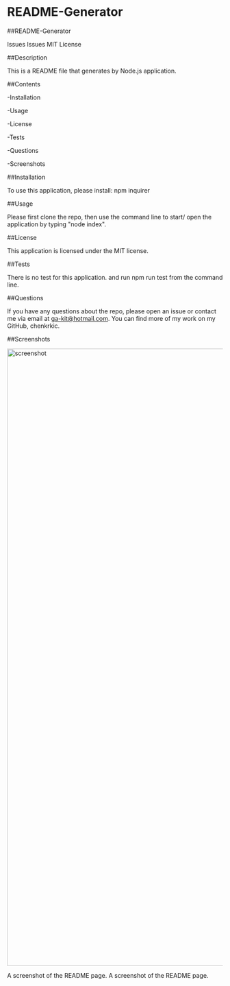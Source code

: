 # README-Generator

##README-Generator

Issues Issues MIT License


##Description

This is a README file that generates by Node.js application.


##Contents

-Installation

-Usage

-License

-Tests

-Questions

-Screenshots


##Installation

To use this application, please install:
npm inquirer


##Usage

Please first clone the repo, then use the command line to start/ open the application by typing "node index".


##License

This application is licensed under the MIT license.


##Tests

There is no test for this application.
and run npm run test from the command line.


##Questions

If you have any questions about the repo, please open an issue or contact me via email at ga-kit@hotmail.com. You can find more of my work on my GitHub, chenkrkic.


##Screenshots

<img width="1440" alt="screenshot" src="https://user-images.githubusercontent.com/30817557/125216627-968ef600-e273-11eb-9fc1-e26c1b34f249.png">

A screenshot of the README page. A screenshot of the README page.
